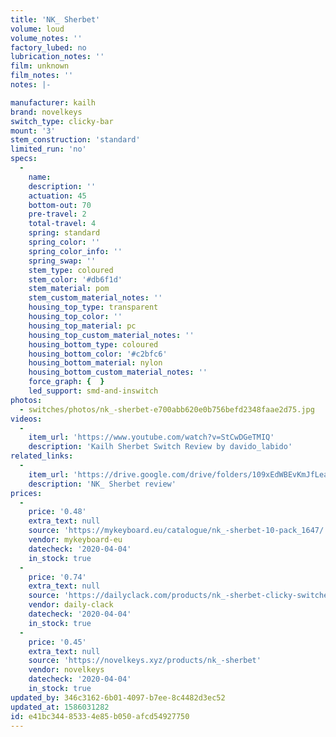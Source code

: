 ```yaml
---
title: 'NK_ Sherbet'
volume: loud
volume_notes: ''
factory_lubed: no
lubrication_notes: ''
film: unknown
film_notes: ''
notes: |-

manufacturer: kailh
brand: novelkeys
switch_type: clicky-bar
mount: '3'
stem_construction: 'standard'
limited_run: 'no'
specs:
  -
    name:
    description: ''
    actuation: 45
    bottom-out: 70
    pre-travel: 2
    total-travel: 4
    spring: standard
    spring_color: ''
    spring_color_info: ''
    spring_swap: ''
    stem_type: coloured
    stem_color: '#db6f1d'
    stem_material: pom
    stem_custom_material_notes: ''
    housing_top_type: transparent
    housing_top_color: ''
    housing_top_material: pc
    housing_top_custom_material_notes: ''
    housing_bottom_type: coloured
    housing_bottom_color: '#c2bfc6'
    housing_bottom_material: nylon
    housing_bottom_custom_material_notes: ''
    force_graph: {  }
    led_support: smd-and-inswitch
photos:
  - switches/photos/nk_-sherbet-e700abb620e0b756befd2348faae2d75.jpg
videos:
  -
    item_url: 'https://www.youtube.com/watch?v=StCwDGeTMIQ'
    description: 'Kailh Sherbet Switch Review by davido_labido'
related_links:
  -
    item_url: 'https://drive.google.com/drive/folders/109xEdWBEvKmJfLeaMqXuQNnQhKXTdCJg'
    description: 'NK_ Sherbet review'
prices:
  -
    price: '0.48'
    extra_text: null
    source: 'https://mykeyboard.eu/catalogue/nk_-sherbet-10-pack_1647/'
    vendor: mykeyboard-eu
    datecheck: '2020-04-04'
    in_stock: true
  -
    price: '0.74'
    extra_text: null
    source: 'https://dailyclack.com/products/nk_-sherbet-clicky-switches'
    vendor: daily-clack
    datecheck: '2020-04-04'
    in_stock: true
  -
    price: '0.45'
    extra_text: null
    source: 'https://novelkeys.xyz/products/nk_-sherbet'
    vendor: novelkeys
    datecheck: '2020-04-04'
    in_stock: true
updated_by: 346c3162-6b01-4097-b7ee-8c4482d3ec52
updated_at: 1586031282
id: e41bc344-8533-4e85-b050-afcd54927750
---
```

